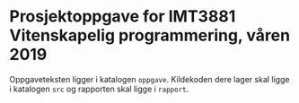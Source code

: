 # Prosjektoppgave for IMT3881 Vitenskapelig programmering, våren 2019

Oppgaveteksten ligger i katalogen `oppgave`. Kildekoden dere lager skal ligge i katalogen `src` og rapporten skal ligge i `rapport`.
